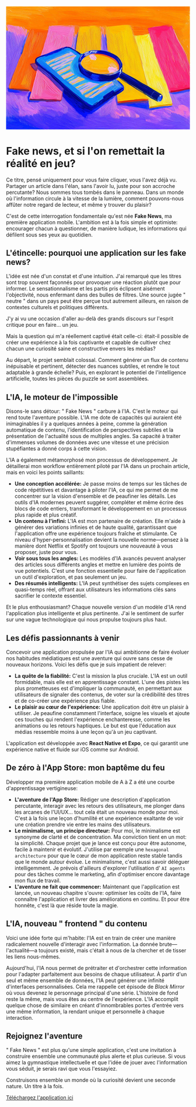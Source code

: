 ![](assets/thumbnail.jpg)

# Fake news, et si l'on remettait la réalité en jeu?

Ce titre, pensé uniquement pour vous faire cliquer, vous l'avez déjà vu. Partager un article dans l'élan, sans l'avoir lu, juste pour son accroche percutante? Nous sommes tous tombés dans le panneau. Dans un monde où l'information circule à la vitesse de la lumière, comment pouvons-nous affûter notre regard de lecteur, et même y trouver du plaisir?

C'est de cette interrogation fondamentale qu'est née **Fake News**, ma première application mobile. L'ambition est à la fois simple et optimiste: encourager chacun à questionner, de manière ludique, les informations qui défilent sous ses yeux au quotidien.

## L'étincelle: pourquoi une application sur les fake news?

L'idée est née d'un constat et d'une intuition. J'ai remarqué que les titres sont trop souvent façonnés pour provoquer une réaction plutôt que pour informer. Le sensationnalisme et les partis pris éclipsent aisément l'objectivité, nous enfermant dans des bulles de filtres. Une source jugée " neutre " dans un pays peut être perçue tout autrement ailleurs, en raison de contextes culturels et politiques différents.

J'y ai vu une occasion d'aller au-delà des grands discours sur l'esprit critique pour en faire… un jeu.

Mais la question qui m'a réellement captivé était celle-ci: était-il possible de créer une expérience à la fois captivante et capable de cultiver chez chacun une curiosité saine et constructive envers les médias?

Au départ, le projet semblait colossal. Comment générer un flux de contenu inépuisable et pertinent, détecter des nuances subtiles, et rendre le tout adaptable à grande échelle? Puis, en explorant le potentiel de l'intelligence artificielle, toutes les pièces du puzzle se sont assemblées.

## L'IA, le moteur de l'impossible

Disons-le sans détour: " Fake News " carbure à l'IA. C'est le moteur qui rend toute l'aventure possible. L'IA me dote de capacités qui auraient été inimaginables il y a quelques années à peine, comme la génération automatique de contenu, l'identification de perspectives subtiles et la présentation de l'actualité sous de multiples angles. Sa capacité à traiter d'immenses volumes de données avec une vitesse et une précision stupéfiantes a donné corps à cette vision.

L'IA a également métamorphosé mon processus de développement. Je détaillerai mon workflow entièrement piloté par l'IA dans un prochain article, mais en voici les points saillants:

- **Une conception accélérée:** Je passe moins de temps sur les tâches de code répétitives et davantage à piloter l'IA, ce qui me permet de me concentrer sur la vision d'ensemble et de peaufiner les détails. Les outils d'IA modernes peuvent suggérer, compléter et même écrire des blocs de code entiers, transformant le développement en un processus plus rapide et plus créatif.
- **Un contenu à l'infini:** L'IA est mon partenaire de création. Elle m'aide à générer des variations infinies et de haute qualité, garantissant que l'application offre une expérience toujours fraîche et stimulante. Ce niveau d'hyper-personnalisation devient la nouvelle norme—pensez à la manière dont Netflix et Spotify ont toujours une nouveauté à vous proposer, juste pour vous.
- **Voir sous tous les angles:** Les modèles d'IA avancés peuvent analyser des articles sous différents angles et mettre en lumière des points de vue potentiels. C'est une fonction essentielle pour faire de l'application un outil d'exploration, et pas seulement un jeu.
- **Des résumés intelligents:** L'IA peut synthétiser des sujets complexes en quasi-temps réel, offrant aux utilisateurs les informations clés sans sacrifier le contexte essentiel.

Et le plus enthousiasmant? Chaque nouvelle version d'un modèle d'IA rend l'application plus intelligente et plus pertinente. J'ai le sentiment de surfer sur une vague technologique qui nous propulse toujours plus haut.

## Les défis passionnants à venir

Concevoir une application propulsée par l'IA qui ambitionne de faire évoluer nos habitudes médiatiques est une aventure qui ouvre sans cesse de nouveaux horizons. Voici les défis que je suis impatient de relever:

- **La quête de la fiabilité:** C'est la mission la plus cruciale. L'IA est un outil formidable, mais elle est en apprentissage constant. L'une des pistes les plus prometteuses est d'impliquer la communauté, en permettant aux utilisateurs de signaler des contenus, de voter sur la crédibilité des titres et de co-créer une expérience plus fiable.
- **Le plaisir au cœur de l'expérience:** Une application doit être un plaisir à utiliser. Je peaufine constamment l'interface, soigne les visuels et ajoute ces touches qui rendent l'expérience enchanteresse, comme les animations ou les retours haptiques. Le but est que l'éducation aux médias ressemble moins à une leçon qu'à un jeu captivant.

L'application est développée avec **React Native et Expo**, ce qui garantit une expérience native et fluide sur iOS comme sur Android.

## De zéro à l'App Store: mon baptême du feu

Développer ma première application mobile de A à Z a été une courbe d'apprentissage vertigineuse:

- **L'aventure de l'App Store:** Rédiger une description d'application percutante, interagir avec les retours des utilisateurs, me plonger dans les arcanes de l'UI/UX… tout cela était un nouveau monde pour moi. C'est à la fois une leçon d'humilité et une expérience exaltante de voir une création prendre vie entre les mains des utilisateurs.
- **Le minimalisme, un principe directeur:** Pour moi, le minimalisme est synonyme de clarté et de concentration. Ma conviction tient en un mot: la simplicité. Chaque projet que je lance est conçu pour être autonome, facile à maintenir et évolutif. J'utilise par exemple une `hexagonal architecture` pour que le cœur de mon application reste stable tandis que le monde autour évolue. Le minimalisme, c'est aussi savoir déléguer intelligemment. Je prévois d'ailleurs d'explorer l'utilisation d' `AI agents` pour des tâches comme le marketing, afin d'optimiser encore davantage mon flux de travail.
- **L'aventure ne fait que commencer:** Maintenant que l'application est lancée, un nouveau chapitre s'ouvre: optimiser les coûts de l'IA, faire connaître l'application et livrer des améliorations en continu. Et pour être honnête, c'est là que réside toute la magie.

## L'IA, nouveau " frontend " du contenu

Voici une idée forte qui m'habite: l'IA est en train de créer une manière radicalement nouvelle d'interagir avec l'information. La donnée brute—l'actualité—a toujours existé, mais c'était à nous de la chercher et de tisser les liens nous-mêmes.

Aujourd'hui, l'IA nous permet de prétraiter et d'orchestrer cette information pour l'adapter parfaitement aux besoins de chaque utilisateur. À partir d'un seul et même ensemble de données, l'IA peut générer une infinité d'interfaces personnalisées. Cela me rappelle cet épisode de *Black Mirror* où vous devenez le personnage principal d'une série. L'histoire de fond reste la même, mais vous êtes au centre de l'expérience. L'IA accomplit quelque chose de similaire en créant d'innombrables portes d'entrée vers une même information, la rendant unique et personnelle à chaque interaction.

## Rejoignez l'aventure

" Fake News " est plus qu'une simple application, c'est une invitation à construire ensemble une communauté plus alerte et plus curieuse. Si vous aimez la gymnastique intellectuelle et que l'idée de jouer avec l'information vous séduit, je serais ravi que vous l'essayiez.

Construisons ensemble un monde où la curiosité devient une seconde nature. Un titre à la fois.

[Téléchargez l'application ici](https://jterrazz.com/link/applications/fake-news)
